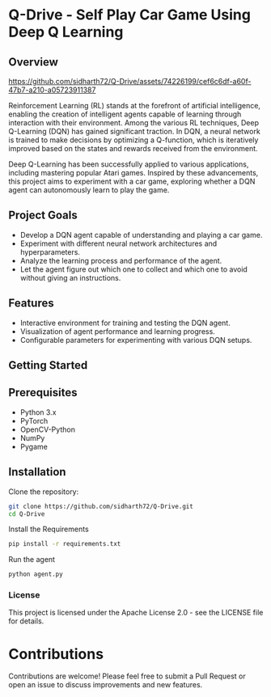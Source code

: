 # Q-Drive - Self Play Car Game Using Deep Q Learning
## Overview

https://github.com/sidharth72/Q-Drive/assets/74226199/cef6c6df-a60f-47b7-a210-a05723911387

Reinforcement Learning (RL) stands at the forefront of artificial intelligence, enabling the creation of intelligent agents capable of learning through interaction with their environment. Among the various RL techniques, Deep Q-Learning (DQN) has gained significant traction. In DQN, a neural network is trained to make decisions by optimizing a Q-function, which is iteratively improved based on the states and rewards received from the environment.

Deep Q-Learning has been successfully applied to various applications, including mastering popular Atari games. Inspired by these advancements, this project aims to experiment with a car game, exploring whether a DQN agent can autonomously learn to play the game.

## Project Goals

- Develop a DQN agent capable of understanding and playing a car game.
- Experiment with different neural network architectures and hyperparameters.
- Analyze the learning process and performance of the agent.
- Let the agent figure out which one to collect and which one to avoid without giving an instructions.

## Features

- Interactive environment for training and testing the DQN agent.
- Visualization of agent performance and learning progress.
- Configurable parameters for experimenting with various DQN setups.

## Getting Started

## Prerequisites

- Python 3.x
- PyTorch
- OpenCV-Python
- NumPy
- Pygame

## Installation

Clone the repository:

```bash
git clone https://github.com/sidharth72/Q-Drive.git
cd Q-Drive
```

Install the Requirements

```bash
pip install -r requirements.txt
```

Run the agent

```bash
python agent.py
```

### License

This project is licensed under the Apache License 2.0 - see the LICENSE file for details.

# Contributions

Contributions are welcome! Please feel free to submit a Pull Request or open an issue to discuss improvements and new features.


